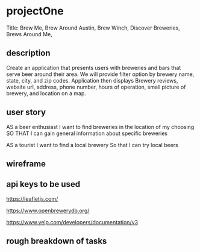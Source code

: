 # projectOne
Title: Brew Me, Brew Around Austin, Brew Winch, Discover Breweries, Brews Around Me, 

## description
Create an application that presents users with breweries and bars that serve beer around their area. We will provide filter option by brewery name, state, city, and zip codes. Application then displays Brewery reviews, website url, address, phone number, hours of operation, small picture of brewery, and location on a map. 

## user story
AS a beer enthusiast
I want to find breweries in the location of my choosing
SO THAT I can gain general information about specific breweries 

AS a tourist
I want to find a local brewery
So that I can try local beers

## wireframe

## api keys to be used
https://leafletjs.com/

https://www.openbrewerydb.org/

https://www.yelp.com/developers/documentation/v3

## rough breakdown of tasks
